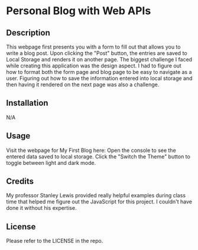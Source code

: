 # Personal Blog with Web APIs

## Description

This webpage first presents you with a form to fill out that allows you to write a blog post. Upon clicking the "Post" button, the entries are saved to Local Storage and renders it on another page. The biggest challenge I faced while creating this application was the design aspect. I had to figure out how to format both the form page and blog page to be easy to navigate as a user. Figuring out how to save the information entered into local storage and then having it rendered on the next page was also a challenge.
	
## Installation

N/A

## Usage

Visit the webpage for My First Blog here:
Open the console to see the entered data saved to local storage. Click the "Switch the Theme" button to toggle between light and dark mode.

## Credits

My professor Stanley Lewis provided really helpful examples during class time that helped me figure out the JavaScript for this project. I couldn't have done it without his expertise.

## License

Please refer to the LICENSE in the repo.
